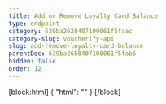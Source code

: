 ```yaml
---
title: Add or Remove Loyalty Card Balance
type: endpoint
category: 639ba2628407100061f5faac
category-slug: voucherify-api
slug: add-remove-loyalty-card-balance
parentDoc: 639ba2658407100061f5fab6
hidden: false
order: 12
---
```

[block:html]
{
  "html": "<style>\n[title=\"Toggle library\"] { \n  display: none; }\n.LanguagePicker-divider { \n  display: none; }\n.Playground-section3VTXuaYZivJK > .APISectionHeader3LN_-QIR0m7x {\n  display: none; }\n.LanguagePicker-languages1qVVo_v6AlP9 {\n  display: none; }\n</style>"
}
[/block]